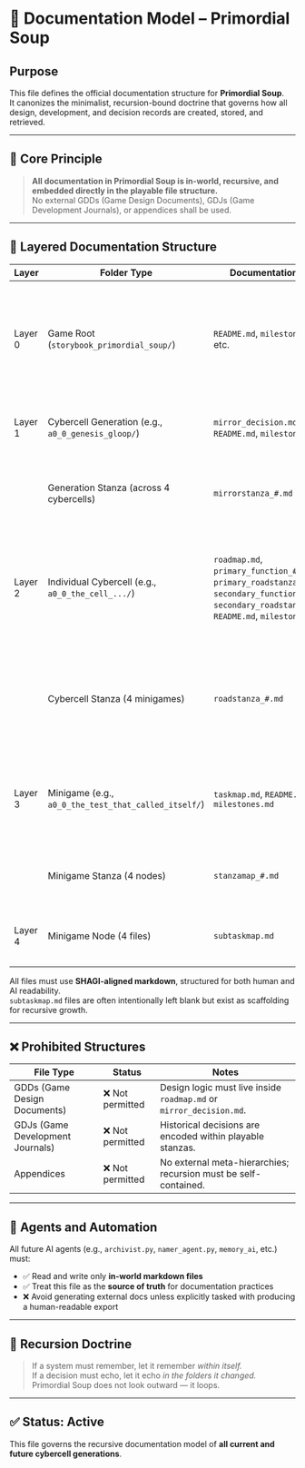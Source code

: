 <!-- Save to: storybook_primordial_soup/documentation_model.md -->

# 🧾 Documentation Model – Primordial Soup

## Purpose

This file defines the official documentation structure for **Primordial Soup**.  
It canonizes the minimalist, recursion-bound doctrine that governs how all design, development, and decision records are created, stored, and retrieved.

---

## 🌱 Core Principle

> **All documentation in Primordial Soup is in-world, recursive, and embedded directly in the playable file structure.**  
> No external GDDs (Game Design Documents), GDJs (Game Development Journals), or appendices shall be used.

---

## 🧭 Layered Documentation Structure

| Layer   | Folder Type | Documentation File | Purpose |
|---------|-------------|--------------------|---------|
| Layer 0 | Game Root (`storybook_primordial_soup/`) | `README.md`, `milestones.md`, etc. | Defines core game structure and records major game-wide milestones (e.g., cybercell generations, phase transitions, workspace expansions). |
| Layer 1 | Cybercell Generation (e.g., `a0_0_genesis_gloop/`) | `mirror_decision.md`, `README.md`, `milestones.md` | Logs foundational generation-level reflections and design↔gameplay splits. |
|         | Generation Stanza (across 4 cybercells) | `mirrorstanza_#.md` | Records philosophical or poetic logic guiding generation-level mirror behavior. |
| Layer 2 | Individual Cybercell (e.g., `a0_0_the_cell_.../`) | `roadmap.md`, `primary_function_#.md`, `primary_roadstanza.md`, `secondary_function.md`, `secondary_roadstanza_#.md`, `README.md`, `milestones.md` | Tracks minigame orchestration, recursion triggers, and cybercell division readiness. Distinguishes between functional logic (`1A`, `2A`) and division stanzas (`1B`, `2B`). |
|         | Cybercell Stanza (4 minigames) | `roadstanza_#.md` | Describes strategic development across minigames. Can represent either a Primary (`1B`) or Secondary (`2B`) cybercellular division stanza. |
| Layer 3 | Minigame (e.g., `a0_0_the_test_that_called_itself/`) | `taskmap.md`, `README.md`, `milestones.md` | Links narrative gameplay to design and dev tasks. `README.md` and `milestones.md` are usually empty unless complexity requires detail. |
|         | Minigame Stanza (4 nodes) | `stanzamap_#.md` | Documents recursive stanza logic, node sequencing, and test orchestration. |
| Layer 4 | Minigame Node (4 files) | `subtaskmap.md` | Optional file capturing node-specific logic, fallback triggers, or test rationale. |

All files must use **SHAGI-aligned markdown**, structured for both human and AI readability.  
`subtaskmap.md` files are often intentionally left blank but exist as scaffolding for recursive growth.

---

## ❌ Prohibited Structures

| File Type | Status | Notes |
|-----------|--------|-------|
| GDDs (Game Design Documents) | ❌ Not permitted | Design logic must live inside `roadmap.md` or `mirror_decision.md`. |
| GDJs (Game Development Journals) | ❌ Not permitted | Historical decisions are encoded within playable stanzas. |
| Appendices | ❌ Not permitted | No external meta-hierarchies; recursion must be self-contained. |

---

## 🧠 Agents and Automation

All future AI agents (e.g., `archivist.py`, `namer_agent.py`, `memory_ai`, etc.) must:

- ✅ Read and write only **in-world markdown files**  
- ✅ Treat this file as the **source of truth** for documentation practices  
- ❌ Avoid generating external docs unless explicitly tasked with producing a human-readable export

---

## 🔁 Recursion Doctrine

> If a system must remember, let it remember *within itself.*  
> If a decision must echo, let it echo *in the folders it changed.*  
> Primordial Soup does not look outward — it loops.

---

## ✅ Status: Active

This file governs the recursive documentation model of **all current and future cybercell generations**.

